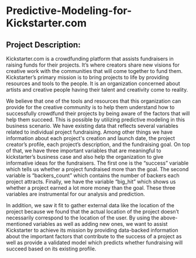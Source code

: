 # Predictive-Modeling-for-Kickstarter.com

## Project Description: ##

Kickstarter.com is a crowdfunding platform that assists fundraisers in raising funds for their projects. It’s where creators share new visions for creative work with the communities that will come together to fund them. Kickstarter’s primary mission is to bring projects to life by providing resources and tools to the people. It is an organization concerned about artists and creative people having their talent and creativity come to reality. 

We believe that one of the tools and resources that this organization can provide for the creative community is to help them understand how to successfully crowdfund their projects by being aware of the factors that will help them succeed. This is possible by utilizing predictive modeling in this business scenario. We have existing data that reflects several variables related to individual project fundraising. Among other things we have information about each project's creation and launch date, the project creator’s profile, each project’s description, and the fundraising goal. On top of that, we have three important variables that are meaningful to kickstarter’s business case and also help the organization to give informative ideas for the fundraisers. The first one is the “success” variable which tells us whether a project fundraised more than the goal. The second variable is “backers_count” which contains the number of backers each project attracts. Finally, we have the variable “big_hit” which shows us whether a project earned a lot more money than the goal. These three variables are instrumental for our analysis and prediction. 

In addition, we saw it fit to gather external data like the location of the project because we found that the actual location of the project doesn’t necessarily correspond to the location of the user. 
By using the above-mentioned variables as well as adding new ones, we want to assist Kickstarter to achieve its mission by providing data-backed information about the important factors that contribute to the success of a project as well as provide a validated model which predicts whether fundraising will succeed based on its existing profile.

